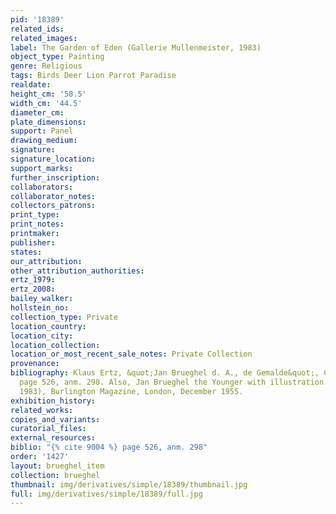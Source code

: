 ```yaml
---
pid: '18389'
related_ids: 
related_images: 
label: The Garden of Eden (Gallerie Mullenmeister, 1983)
object_type: Painting
genre: Religious
tags: Birds Deer Lion Parrot Paradise
realdate: 
height_cm: '58.5'
width_cm: '44.5'
diameter_cm: 
plate_dimensions: 
support: Panel
drawing_medium: 
signature: 
signature_location: 
support_marks: 
further_inscription: 
collaborators: 
collaborator_notes: 
collectors_patrons: 
print_type: 
print_notes: 
printmaker: 
publisher: 
states: 
our_attribution: 
other_attribution_authorities: 
ertz_1979: 
ertz_2008: 
bailey_walker: 
hollstein_no: 
collection_type: Private
location_country: 
location_city: 
location_collection: 
location_or_most_recent_sale_notes: Private Collection
provenance: 
bibliography: Klaus Ertz, &quot;Jan Brueghel d. A., de Gemalde&quot;, Cologne, 1979,
  page 526, anm. 298. Also, Jan Brueghel the Younger with illustration No. 87 (Autumn
  1983), Burlington Magazine, London, December 1955.
exhibition_history: 
related_works: 
copies_and_variants: 
curatorial_files: 
external_resources: 
biblio: "{% cite 9004 %} page 526, anm. 298"
order: '1427'
layout: brueghel_item
collection: brueghel
thumbnail: img/derivatives/simple/18389/thumbnail.jpg
full: img/derivatives/simple/18389/full.jpg
---
```

